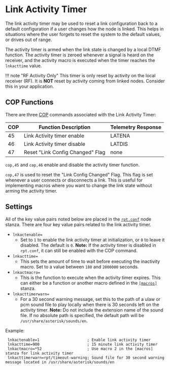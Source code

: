 # Link Activity Timer
The link activity timer may be used to reset a link configuration back to a default configuration if a user changes how the node is linked. This helps in situations where the user forgets to reset the system to the default values, or drives out of range.

The activity timer is armed when the link state is changed by a local DTMF function. The activity timer is zeroed whenever a signal is heard on the receiver, and the activity macro is executed when the timer reaches the `lnkacttime` value.

!!! note "RF Activity Only"
    This timer is only reset by activity on the local receiver (RF). It is **NOT** reset by activity coming from linked nodes. Consider this in your application.

## COP Functions
There are three [COP](../config/rpt_conf.md#cop-commands) commands associated with the Link Activity Timer:

COP|Function Description|Telemetry Response
---|--------------------|------------------
45|Link Activity timer enable|LATENA
46|Link Activity timer disable|LATDIS
47|Reset "Link Config Changed" Flag|none

`cop,45` and `cop,46` enable and disable the activity timer function.

`cop,47` is used to reset the "Link Config Changed" Flag. This flag is set whenever a user connects or disconnects a link. This is useful for implementing macros where you want to change the link state without arming the activity timer.

## Settings
All of the key value pairs noted below are placed in the [`rpt.conf`](../config/rpt_conf.md) node stanza. There are four key value pairs related to the link activity timer.

* `lnkactenable=`
    * Set to `1` to enable the link activity timer at initialization, or `0` to leave it disabled. The default is `0`. **Note:** If the activity timer is disabled in `rpt.conf`, it can still be enabled with the COP command.
* `lnkacttime=`
    * This sets the amount of time to wait before executing the inactivity macro. Set to a value between `180` and `2000000` seconds.
* `lnkactmacro=`
    * This is the function to execute when the activity timer expires. This can either be a function or another macro defined in the [`[macros]`](./macros.md) stanza.
* `lnkacttimerwarn=`
    * For a 30 second warning message, set this to the path of a ulaw or pcm sound file to play locally when there is 30 seconds left on the activity timer. **Note:** Do not include the extension name of the sound file. If no absolute path is specified, the default path will be `/usr/share/asterisk/sounds/en`.

Example:

```
 lnkactenable=1                     ; Enable link activity timer         
 lnkacttime=900                     ; 15 minute link activity timer    
 lnkactmacro=*52                    ; Use macro 2 in the [macros] stanza for link activity timer
 lnkacttimerwarn=rpt/timeout-warning; Sound file for 30 second warning message located in /usr/share/asterisk/sounds/en
```